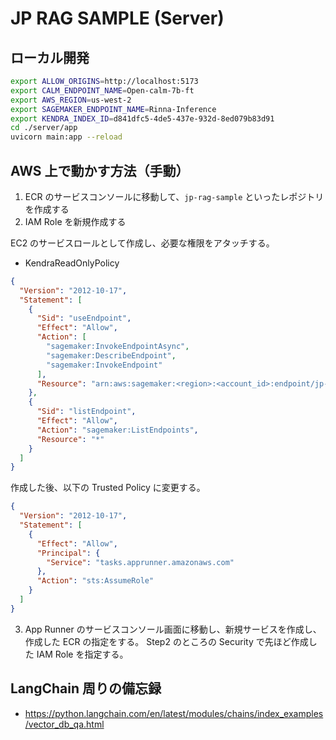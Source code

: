 # JP RAG SAMPLE (Server)

## ローカル開発

```zsh
export ALLOW_ORIGINS=http://localhost:5173
export CALM_ENDPOINT_NAME=Open-calm-7b-ft
export AWS_REGION=us-west-2
export SAGEMAKER_ENDPOINT_NAME=Rinna-Inference
export KENDRA_INDEX_ID=d841dfc5-4de5-437e-932d-8ed079b83d91
cd ./server/app
uvicorn main:app --reload
```

## AWS 上で動かす方法（手動）

1. ECR のサービスコンソールに移動して、`jp-rag-sample` といったレポジトリを作成する
2. IAM Role を新規作成する

EC2 のサービスロールとして作成し、必要な権限をアタッチする。

- KendraReadOnlyPolicy

```json
{
  "Version": "2012-10-17",
  "Statement": [
    {
      "Sid": "useEndpoint",
      "Effect": "Allow",
      "Action": [
        "sagemaker:InvokeEndpointAsync",
        "sagemaker:DescribeEndpoint",
        "sagemaker:InvokeEndpoint"
      ],
      "Resource": "arn:aws:sagemaker:<region>:<account_id>:endpoint/jp-rag-sample*"
    },
    {
      "Sid": "listEndpoint",
      "Effect": "Allow",
      "Action": "sagemaker:ListEndpoints",
      "Resource": "*"
    }
  ]
}
```

作成した後、以下の Trusted Policy に変更する。

```json
{
  "Version": "2012-10-17",
  "Statement": [
    {
      "Effect": "Allow",
      "Principal": {
        "Service": "tasks.apprunner.amazonaws.com"
      },
      "Action": "sts:AssumeRole"
    }
  ]
}
```

3. App Runner のサービスコンソール画面に移動し、新規サービスを作成し、作成した ECR の指定をする。 Step2 のところの Security で先ほど作成した IAM Role を指定する。

## LangChain 周りの備忘録

- https://python.langchain.com/en/latest/modules/chains/index_examples/vector_db_qa.html
